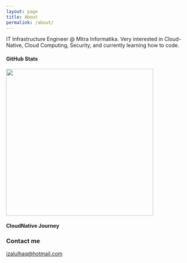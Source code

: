 ```yaml
---
layout: page
title: About
permalink: /about/
---
```


IT Infrastructure Engineer @ Mitra Informatika. Very interested in Cloud-Native, Cloud Computing, Security, and currently learning how to code.

#### GitHub Stats

<div>
  <img width="400px" src="https://github-readme-stats.vercel.app/api/?username=northboys&show_icons=true&title_color=fff&icon_color=79ff97&text_color=9f9f9f&bg_color=151515"/>
</div>

#### CloudNative Journey

<div data-iframe-width="150" data-iframe-height="270" data-share-badge-id="018dfa99-24ab-4f60-9d06-a91fe042d4ec" data-share-badge-host="https://www.credly.com"></div><script type="text/javascript" async src="//cdn.credly.com/assets/utilities/embed.js"></script>

<div data-iframe-width="150" data-iframe-height="270" data-share-badge-id="340e9b51-fef0-4f58-90ff-e1ca6e31aa71" data-share-badge-host="https://www.credly.com"></div><script type="text/javascript" async src="//cdn.credly.com/assets/utilities/embed.js"></script>

### Contact me

[izalulhaq@hotmail.com](mailto:izalulhaq@hotmail.com)
